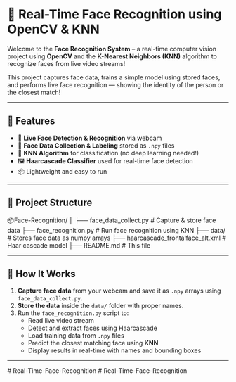 # 🧠 Real-Time Face Recognition using OpenCV & KNN

Welcome to the **Face Recognition System** – a real-time computer vision project using **OpenCV** and the **K-Nearest Neighbors (KNN)** algorithm to recognize faces from live video streams!

This project captures face data, trains a simple model using stored faces, and performs live face recognition — showing the identity of the person or the closest match!

---

## 🚀 Features

- 🎥 **Live Face Detection & Recognition** via webcam
- 🧬 **Face Data Collection & Labeling** stored as `.npy` files
- 🧠 **KNN Algorithm** for classification (no deep learning needed!)
- 🖼️ **Haarcascade Classifier** used for real-time face detection
- 📦 Lightweight and easy to run

---

## 📁 Project Structure

📦Face-Recognition/
│
├── face_data_collect.py # Capture & store face data
├── face_recognition.py # Run face recognition using KNN
├── data/ # Stores face data as numpy arrays
├── haarcascade_frontalface_alt.xml # Haar cascade model
├── README.md # This file


---

## 📸 How It Works

1. **Capture face data** from your webcam and save it as `.npy` arrays using `face_data_collect.py`.
2. **Store the data** inside the `data/` folder with proper names.
3. Run the `face_recognition.py` script to:
   - Read live video stream
   - Detect and extract faces using Haarcascade
   - Load training data from `.npy` files
   - Predict the closest matching face using **KNN**
   - Display results in real-time with names and bounding boxes

---


#   R e a l - T i m e - F a c e - R e c o g n i t i o n  
 #   R e a l - T i m e - F a c e - R e c o g n i t i o n  
 